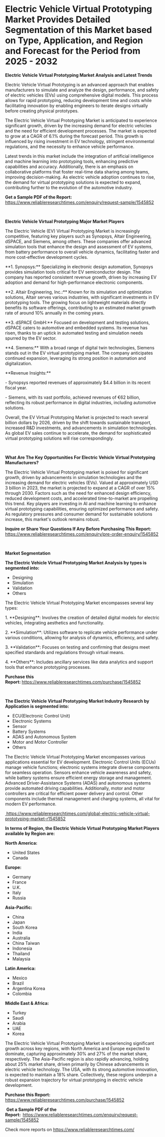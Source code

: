 <p><h1>Electric Vehicle Virtual Prototyping Market Provides Detailed Segmentation of this Market based on Type, Application, and Region and Forecast for the Period from 2025 - 2032</h1></p><p><strong>Electric Vehicle Virtual Prototyping Market Analysis and Latest Trends</strong></p>
<p><p>Electric Vehicle Virtual Prototyping is an advanced approach that enables manufacturers to simulate and analyze the design, performance, and safety of electric vehicles (EVs) using comprehensive digital models. This process allows for rapid prototyping, reducing development time and costs while facilitating innovation by enabling engineers to iterate designs virtually before creating physical prototypes.</p><p>The Electric Vehicle Virtual Prototyping Market is anticipated to experience significant growth, driven by the increasing demand for electric vehicles and the need for efficient development processes. The market is expected to grow at a CAGR of 6.1% during the forecast period. This growth is influenced by rising investment in EV technology, stringent environmental regulations, and the necessity to enhance vehicle performance.</p><p>Latest trends in this market include the integration of artificial intelligence and machine learning into prototyping tools, enhancing predictive capabilities and accuracy. Additionally, there is an emphasis on collaborative platforms that foster real-time data sharing among teams, improving decision-making. As electric vehicle adoption continues to rise, the demand for virtual prototyping solutions is expected to expand, contributing further to the evolution of the automotive industry.</p></p>
<p><strong>Get a Sample PDF of the Report:&nbsp;</strong> <a href="https://www.reliableresearchtimes.com/enquiry/request-sample/1545852?utm_campaign=3016&utm_medium=2&utm_source=Github&utm_content=ia&utm_term=11032025&utm_id=electric-vehicle-virtual-prototyping">https://www.reliableresearchtimes.com/enquiry/request-sample/1545852</a></p>
<p>&nbsp;</p>
<p><strong>Electric Vehicle Virtual Prototyping Major Market Players</strong></p>
<p><p>The Electric Vehicle (EV) Virtual Prototyping Market is increasingly competitive, featuring key players such as Synopsys, Altair Engineering, dSPACE, and Siemens, among others. These companies offer advanced simulation tools that enhance the design and assessment of EV systems, from battery performance to overall vehicle dynamics, facilitating faster and more cost-effective development cycles.</p><p>**1. Synopsys:** Specializing in electronic design automation, Synopsys provides simulation tools critical for EV semiconductor design. The company has reported consistent revenue growth, driven by increasing EV adoption and demand for high-performance electronic components.</p><p>**2. Altair Engineering, Inc.:** Known for its simulation and optimization solutions, Altair serves various industries, with significant investments in EV prototyping tools. The growing focus on lightweight materials directly benefits its software offerings, contributing to an estimated market growth rate of around 10% annually in the coming years.</p><p>**3. dSPACE GmbH:** Focused on development and testing solutions, dSPACE caters to automotive and embedded systems. Its revenue has risen, thanks to an uptick in automated testing and simulation needs spurred by the EV sector.</p><p>**4. Siemens:** With a broad range of digital twin technologies, Siemens stands out in the EV virtual prototyping market. The company anticipates continued expansion, leveraging its strong position in automation and digitalization.</p><p>**Revenue Insights:** </p><p>- Synopsys reported revenues of approximately $4.4 billion in its recent fiscal year.</p><p>- Siemens, with its vast portfolio, achieved revenues of €62 billion, reflecting its robust performance in digital industries, including automotive solutions.</p><p>Overall, the EV Virtual Prototyping Market is projected to reach several billion dollars by 2026, driven by the shift towards sustainable transport, increased R&D investments, and advancements in simulation technologies. As global EV sales continue to accelerate, the demand for sophisticated virtual prototyping solutions will rise correspondingly.</p></p>
<p>&nbsp;</p>
<p><strong>What Are The Key Opportunities For Electric Vehicle Virtual Prototyping Manufacturers?</strong></p>
<p><p>The Electric Vehicle Virtual Prototyping market is poised for significant growth, driven by advancements in simulation technologies and the increasing demand for electric vehicles (EVs). Valued at approximately USD 3 billion in 2023, the market is projected to expand at a CAGR of over 15% through 2030. Factors such as the need for enhanced design efficiency, reduced development costs, and accelerated time-to-market are propelling this trend. Key players are investing in AI and machine learning to enhance virtual prototyping capabilities, ensuring optimized performance and safety. As regulatory pressures and consumer demand for sustainable solutions increase, this market's outlook remains robust.</p></p>
<p><strong>Inquire or Share Your Questions If Any Before Purchasing This Report:</strong> <a href="https://www.reliableresearchtimes.com/enquiry/pre-order-enquiry/1545852?utm_campaign=3016&utm_medium=2&utm_source=Github&utm_content=ia&utm_term=11032025&utm_id=electric-vehicle-virtual-prototyping">https://www.reliableresearchtimes.com/enquiry/pre-order-enquiry/1545852</a></p>
<p>&nbsp;</p>
<p><strong>Market Segmentation</strong></p>
<p><strong>The Electric Vehicle Virtual Prototyping Market Analysis by types is segmented into:</strong></p>
<p><ul><li>Designing</li><li>Simulation</li><li>Validation</li><li>Others</li></ul></p>
<p><p>The Electric Vehicle Virtual Prototyping Market encompasses several key types: </p><p>1. **Designing**: Involves the creation of detailed digital models for electric vehicles, integrating aesthetics and functionality.</p><p>   </p><p>2. **Simulation**: Utilizes software to replicate vehicle performance under various conditions, allowing for analysis of dynamics, efficiency, and safety.</p><p>3. **Validation**: Focuses on testing and confirming that designs meet specified standards and regulations through virtual means.</p><p>4. **Others**: Includes ancillary services like data analytics and support tools that enhance prototyping processes.</p></p>
<p><strong>Purchase this Report:&nbsp;</strong><a href="https://www.reliableresearchtimes.com/purchase/1545852?utm_campaign=3016&utm_medium=2&utm_source=Github&utm_content=ia&utm_term=11032025&utm_id=electric-vehicle-virtual-prototyping">https://www.reliableresearchtimes.com/purchase/1545852</a></p>
<p>&nbsp;</p>
<p><strong>The Electric Vehicle Virtual Prototyping Market Industry Research by Application is segmented into:</strong></p>
<p><ul><li>ECU(Electronic Control Unit)</li><li>Electronic Systems</li><li>Sensor</li><li>Battery Systems</li><li>ADAS and Autonomous System</li><li>Motor and Motor Controller</li><li>Others</li></ul></p>
<p><p>The Electric Vehicle Virtual Prototyping Market encompasses various applications essential for EV development. Electronic Control Units (ECUs) manage vehicle functions; electronic systems integrate diverse components for seamless operation. Sensors enhance vehicle awareness and safety, while battery systems ensure efficient energy storage and management. Advanced Driver-Assistance Systems (ADAS) and autonomous systems provide automated driving capabilities. Additionally, motor and motor controllers are critical for efficient power delivery and control. Other components include thermal management and charging systems, all vital for modern EV performance.</p></p>
<p><a href="https://www.reliableresearchtimes.com/global-electric-vehicle-virtual-prototyping-market-r1545852?utm_campaign=3016&utm_medium=2&utm_source=Github&utm_content=ia&utm_term=11032025&utm_id=electric-vehicle-virtual-prototyping">&nbsp;https://www.reliableresearchtimes.com/global-electric-vehicle-virtual-prototyping-market-r1545852</a></p>
<p><strong>In terms of Region, the Electric Vehicle Virtual Prototyping Market Players available by Region are:</strong></p>
<p>
    <p> <strong> North America: </strong>
        <ul>
            <li>United States</li>
            <li>Canada</li>
        </ul>
        </p> 
    <p> <strong> Europe: </strong>
        <ul>
            <li>Germany</li>
            <li>France</li>
            <li>U.K.</li>
            <li>Italy</li>
            <li>Russia</li>
        </ul>
        </p> 
    <p> <strong> Asia-Pacific: </strong>
        <ul>
            <li>China</li>
            <li>Japan</li>
            <li>South Korea</li>
            <li>India</li>
            <li>Australia</li>
            <li>China Taiwan</li>
            <li>Indonesia</li>
            <li>Thailand</li>
            <li>Malaysia</li>
        </ul>
        </p> 
    <p> <strong> Latin America: </strong>
        <ul>
            <li>Mexico</li>
            <li>Brazil</li>
            <li>Argentina Korea</li>
            <li>Colombia</li>
        </ul>
        </p> 
    <p> <strong> Middle East & Africa: </strong>
        <ul>
            <li>Turkey</li>
            <li>Saudi</li>
            <li>Arabia</li>
            <li>UAE</li>
            <li>Korea</li>
        </ul>
    </p>
    </p>
<p><p>The Electric Vehicle Virtual Prototyping Market is experiencing significant growth across key regions, with North America and Europe expected to dominate, capturing approximately 30% and 27% of the market share, respectively. The Asia-Pacific region is also rapidly advancing, holding about 25% market share, driven primarily by Chinese advancements in electric vehicle technology. The USA, with its strong automotive innovation, is expected to maintain a 18% share. Collectively, these regions underpin a robust expansion trajectory for virtual prototyping in electric vehicle development.</p></p>
<p><strong>Purchase this Report: </strong><a href="https://www.reliableresearchtimes.com/purchase/1545852?utm_campaign=3016&utm_medium=2&utm_source=Github&utm_content=ia&utm_term=11032025&utm_id=electric-vehicle-virtual-prototyping">https://www.reliableresearchtimes.com/purchase/1545852</a></p>
<p>&nbsp;<strong>Get a Sample PDF of the Report:&nbsp;&nbsp;</strong><a href="https://www.reliableresearchtimes.com/enquiry/request-sample/1545852?utm_campaign=3016&utm_medium=2&utm_source=Github&utm_content=ia&utm_term=11032025&utm_id=electric-vehicle-virtual-prototyping">https://www.reliableresearchtimes.com/enquiry/request-sample/1545852</a></p>
<p><strong></strong></p>
<p>Check more reports on <a href="https://www.reliableresearchtimes.com/?utm_campaign=3016&utm_medium=2&utm_source=Github&utm_content=ia&utm_term=11032025&utm_id=electric-vehicle-virtual-prototyping">https://www.reliableresearchtimes.com/</a></p>